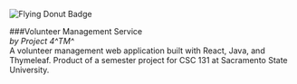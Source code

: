 ![Flying Donut Badge](https://www.flyingdonut.io/api/projects/65c2d16114c9335a569240f1/iterations/current/status.svg)

###Volunteer Management Service<br/>
*by Project 4^TM^*<br/>
A volunteer management web application built with React, Java, and Thymeleaf. Product of a semester project for CSC 131 at Sacramento State University.  
